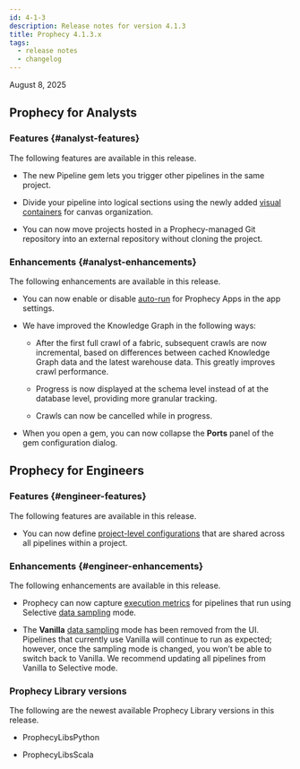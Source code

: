 ```yaml
---
id: 4-1-3
description: Release notes for version 4.1.3
title: Prophecy 4.1.3.x
tags:
  - release notes
  - changelog
---
```


August 8, 2025

## Prophecy for Analysts

### Features {#analyst-features}

The following features are available in this release.

- The new Pipeline gem lets you trigger other pipelines in the same project.

- Divide your pipeline into logical sections using the newly added [visual containers](/analysts/containers) for canvas organization.

- You can now move projects hosted in a Prophecy-managed Git repository into an external repository without cloning the project.

### Enhancements {#analyst-enhancements}

The following enhancements are available in this release.

- You can now enable or disable [auto-run](/analysts/app-settings) for Prophecy Apps in the app settings.

- We have improved the Knowledge Graph in the following ways:

  - After the first full crawl of a fabric, subsequent crawls are now incremental, based on differences between cached Knowledge Graph data and the latest warehouse data. This greatly improves crawl performance.

  - Progress is now displayed at the schema level instead of at the database level, providing more granular tracking.

  - Crawls can now be cancelled while in progress.

- When you open a gem, you can now collapse the **Ports** panel of the gem configuration dialog.

## Prophecy for Engineers

### Features {#engineer-features}

The following features are available in this release.

- You can now define [project-level configurations](/engineers/configurations) that are shared across all pipelines within a project.

### Enhancements {#engineer-enhancements}

The following enhancements are available in this release.

- Prophecy can now capture [execution metrics](/engineers/execution-metrics/) for pipelines that run using Selective [data sampling](/engineers/data-sampling) mode.

- The **Vanilla** [data sampling](/engineers/data-sampling) mode has been removed from the UI. Pipelines that currently use Vanilla will continue to run as expected; however, once the sampling mode is changed, you won’t be able to switch back to Vanilla. We recommend updating all pipelines from Vanilla to Selective mode.

### Prophecy Library versions

The following are the newest available Prophecy Library versions in this release.

- ProphecyLibsPython

- ProphecyLibsScala
